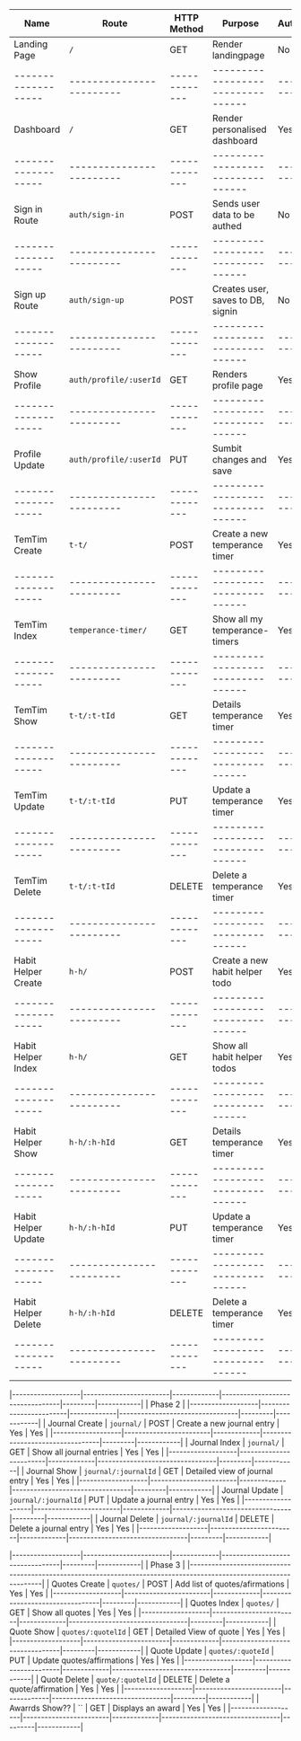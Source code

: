 | Name              | Route                  | HTTP Method | Purpose                         | Authed? | Authorized |
|-------------------|------------------------|-------------|---------------------------------|---------|------------|
| Landing Page      | `/`                    | GET         | Render landingpage              | No      | No         |
|-------------------|------------------------|-------------|---------------------------------|---------|------------|
| Dashboard         | `/`                    | GET         | Render personalised dashboard   | Yes     | Yes        |
|-------------------|------------------------|-------------|---------------------------------|---------|------------|
| Sign in Route     | `auth/sign-in`         | POST        | Sends user data to be authed    | No      | No         |
|-------------------|------------------------|-------------|---------------------------------|---------|------------|
| Sign up Route     | `auth/sign-up`         | POST        |Creates user, saves to DB, signin| No      | No         |
|-------------------|------------------------|-------------|---------------------------------|---------|------------|
| Show Profile      | `auth/profile/:userId` | GET         | Renders profile page            | Yes     | Yes        |
|-------------------|------------------------|-------------|---------------------------------|---------|------------|
| Profile Update    |`auth/profile/:userId`  | PUT         | Sumbit changes and save         | Yes     | Yes        |
|-------------------|------------------------|-------------|---------------------------------|---------|------------|
| TemTim Create     | `t-t/`                 | POST        | Create a new temperance timer   | Yes     | Yes        |
|-------------------|------------------------|-------------|---------------------------------|---------|------------|
| TemTim Index      | `temperance-timer/`    | GET         | Show all my temperance-timers   | Yes     | Yes        |
|-------------------|------------------------|-------------|---------------------------------|---------|------------|
| TemTim Show       | `t-t/:t-tId`           | GET         | Details temperance timer        | Yes     | Yes        |
|-------------------|------------------------|-------------|---------------------------------|---------|------------|
| TemTim Update     | `t-t/:t-tId`           | PUT         | Update a temperance timer       | Yes     | Yes        |
|-------------------|------------------------|-------------|---------------------------------|---------|------------|
| TemTim Delete     | `t-t/:t-tId`           | DELETE      | Delete a temperance timer       | Yes     | Yes        |
|-------------------|------------------------|-------------|---------------------------------|---------|------------|
|Habit Helper Create| `h-h/`                 | POST        | Create a new habit helper todo  | Yes     | Yes        |
|-------------------|------------------------|-------------|---------------------------------|---------|------------|
|Habit Helper Index | `h-h/`                 | GET         | Show all habit helper todos     | Yes     | Yes        |
|-------------------|------------------------|-------------|---------------------------------|---------|------------|
|Habit Helper Show  | `h-h/:h-hId`           | GET         | Details temperance timer        | Yes     | Yes        |
|-------------------|------------------------|-------------|---------------------------------|---------|------------|
|Habit Helper Update| `h-h/:h-hId`           | PUT         | Update a temperance timer       | Yes     | Yes        |
|-------------------|------------------------|-------------|---------------------------------|---------|------------|
|Habit Helper Delete| `h-h/:h-hId`           | DELETE      | Delete a temperance timer       | Yes     | Yes        |
|-------------------|------------------------|-------------|---------------------------------|---------|------------|


|-------------------|------------------------|-------------|---------------------------------|---------|------------|
|                                                       Phase 2                                                     |
|-------------------|------------------------|-------------|---------------------------------|---------|------------|
| Journal Create    | `journal/`             | POST        | Create a new journal entry      | Yes     | Yes        |
|-------------------|------------------------|-------------|---------------------------------|---------|------------|
| Journal Index     | `journal/`             | GET         | Show all journal entries        | Yes     | Yes        |
|-------------------|------------------------|-------------|---------------------------------|---------|------------|
| Journal Show      | `journal/:journalId`   | GET         | Detailed view of journal entry  | Yes     | Yes        |
|-------------------|------------------------|-------------|---------------------------------|---------|------------|
| Journal Update    | `journal/:journalId`   | PUT         | Update a journal entry          | Yes     | Yes        |
|-------------------|------------------------|-------------|---------------------------------|---------|------------|
| Journal Delete    | `journal/:journalId`   | DELETE      | Delete a journal entry          | Yes     | Yes        |
|-------------------|------------------------|-------------|---------------------------------|---------|------------|


|-------------------|------------------------|-------------|---------------------------------|---------|------------|
|                                                               Phase 3                                             |
|-------------------------------------------------------------------------------------------------------------------|
| Quotes Create     | `quotes/`              | POST        | Add list of quotes/afirmations  | Yes     | Yes        |
|-------------------|------------------------|-------------|---------------------------------|---------|------------|
| Quotes Index      | `quotes/`              | GET         | Show all quotes                 | Yes     | Yes        |
|-------------------|------------------------|-------------|---------------------------------|---------|------------|
| Quote Show        | `quotes/:quotelId`     | GET         | Detailed View of quote          | Yes     | Yes        |
|-------------------|------------------------|-------------|---------------------------------|---------|------------|
| Quote Update      | `quotes/:quoteId`      | PUT         | Update quotes/affirmations      | Yes     | Yes        |
|-------------------|------------------------|-------------|---------------------------------|---------|------------|
| Quote Delete      | `quote/:quotelId`      | DELETE      | Delete a quote/affirmation      | Yes     | Yes        |
|-------------------|------------------------|-------------|---------------------------------|---------|------------|
| Awarrds Show??    | ``   | GET      | Displays an award          | Yes     | Yes        |
|-------------------|------------------------|-------------|---------------------------------|---------|------------|









